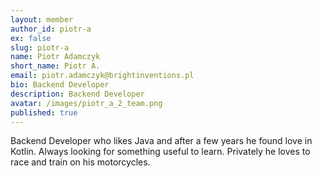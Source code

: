 ```yaml
---
layout: member
author_id: piotr-a
ex: false
slug: piotr-a
name: Piotr Adamczyk
short_name: Piotr A.
email: piotr.adamczyk@brightinventions.pl
bio: Backend Developer
description: Backend Developer
avatar: /images/piotr_a_2_team.png
published: true
---
```

Backend Developer who likes Java and after a few years he found love in Kotlin. Always looking for something useful to learn. Privately he loves to race and train on his motorcycles.
